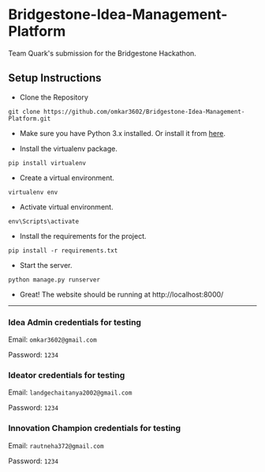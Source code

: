 # Bridgestone-Idea-Management-Platform

Team Quark's submission for the Bridgestone Hackathon.

## Setup Instructions

* Clone the Repository

```
git clone https://github.com/omkar3602/Bridgestone-Idea-Management-Platform.git
```

* Make sure you have Python 3.x installed. Or install it from [here](https://www.python.org/downloads/).

* Install the virtualenv package.

```
pip install virtualenv
```

* Create a virtual environment.

```
virtualenv env
```

* Activate virtual environment.

```
env\Scripts\activate
```

* Install the requirements for the project.

```
pip install -r requirements.txt
```

* Start the server.
```
python manage.py runserver
```

* Great! The website should be running at http://localhost:8000/
---
### Idea Admin credentials for testing

Email: `omkar3602@gmail.com`

Password: `1234`

### Ideator credentials for testing

Email: `landgechaitanya2002@gmail.com`

Password: `1234`

### Innovation Champion credentials for testing

Email: `rautneha372@gmail.com`

Password: `1234`
